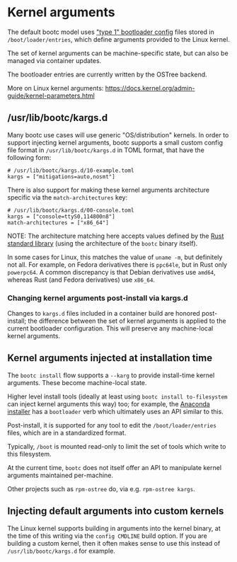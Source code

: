 # Kernel arguments

The default bootc model uses ["type 1" bootloader config](https://uapi-group.org/specifications/specs/boot_loader_specification/)
files stored in `/boot/loader/entries`, which define arguments
provided to the Linux kernel. 

The set of kernel
arguments can be machine-specific state, but can also
be managed via container updates.

The bootloader entries are currently written by the OSTree backend.

More on Linux kernel arguments: <https://docs.kernel.org/admin-guide/kernel-parameters.html>

## /usr/lib/bootc/kargs.d

Many bootc use cases will use generic "OS/distribution" kernels.
In order to support injecting kernel arguments, bootc supports
a small custom config file format in `/usr/lib/bootc/kargs.d` in
TOML format, that have the following form:

```
# /usr/lib/bootc/kargs.d/10-example.toml
kargs = ["mitigations=auto,nosmt"]
```

There is also support for making these kernel arguments
architecture specific via the `match-architectures` key:

```
# /usr/lib/bootc/kargs.d/00-console.toml
kargs = ["console=ttyS0,114800n8"]
match-architectures = ["x86_64"]
```

NOTE: The architecture matching here accepts values defined
by the [Rust standard library](https://doc.rust-lang.org/std/env/consts/constant.ARCH.html)
(using the architecture of the `bootc` binary itself).

In some cases for Linux, this matches the value of `uname -m`, but
definitely not all. For example, on Fedora derivatives there is `ppc64le`,
but in Rust only `powerpc64`. A common discrepancy is that
Debian derivatives use `amd64`, whereas Rust (and Fedora derivatives)
use `x86_64`.

### Changing kernel arguments post-install via kargs.d

Changes to `kargs.d` files included in a container build
are honored post-install; the difference between the set of
kernel arguments is applied to the current bootloader
configuration. This will preserve any machine-local
kernel arguments.

## Kernel arguments injected at installation time

The `bootc install` flow supports a `--karg` to provide
install-time kernel arguments. These become machine-local
state. 

Higher level install tools (ideally at least using `bootc install to-filesystem`
can inject kernel arguments this way) too; for example,
the [Anaconda installer](https://github.com/rhinstaller/anaconda)
has a `bootloader` verb which ultimately uses an API
similar to this.

Post-install, it is supported for any tool to edit
the `/boot/loader/entries` files, which are in a standardized
format. 

Typically, `/boot` is mounted read-only to limit
the set of tools which write to this filesystem.

At the current time, `bootc` does not itself offer
an API to manipulate kernel arguments maintained per-machine.

Other projects such as `rpm-ostree` do, via e.g. `rpm-ostree kargs`.

## Injecting default arguments into custom kernels

The Linux kernel supports building in arguments into the kernel
binary, at the time of this writing via the `config CMDLINE`
build option. If you are building a custom kernel, then
it often makes sense to use this instead of `/usr/lib/bootc/kargs.d`
for example.

